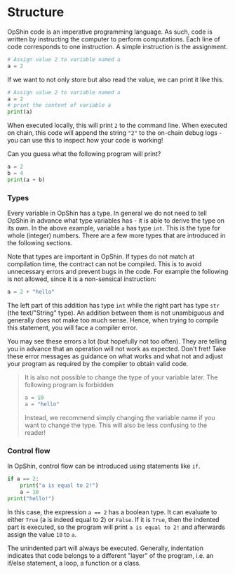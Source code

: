# Structure

OpShin code is an imperative programming language.
As such, code is written by instructing the computer to perform
computations.
Each line of code corresponds to one instruction.
A simple instruction is the assignment.

```python
# Assign value 2 to variable named a
a = 2
```

If we want to not only store but also read the value,
we can print it like this.

```python
# Assign value 2 to variable named a
a = 2
# print the content of variable a
print(a)
```

When executed locally, this will print `2` to the command line.
When executed on chain, this code will append the string `"2"` to the 
on-chain debug logs - you can use this to inspect how your code is working!

Can you guess what the following program will print?

```python
a = 2
b = 4
print(a + b)
```

### Types

Every variable in OpShin has a type.
In general we do not need to tell OpShin in advance what type
variables has - it is able to derive the type on its own.
In the above example, variable `a` has type `int`.
This is the type for whole (integer) numbers.
There are a few more types that are introduced in the following sections.

Note that types are important in OpShin.
If types do not match at compilation time, the contract can not be compiled.
This is to avoid unnecessary errors and prevent bugs in the code.
For example the following is not allowed, since it is a non-sensical instruction:

```python
a = 2 + "hello"
```

The left part of this addition has type `int` while the right part has type `str` (the text/"String" type).
An addition between them is not unambiguous and generally does not make too much sense.
Hence, when trying to compile this statement, you will face a compiler error.

You may see these errors a lot (but hopefully not too often).
They are telling you in advance that an operation will not work as expected.
Don't fret! Take these error messages as guidance on what works and what not and adjust
your program as required by the compiler to obtain valid code.

> It is also not possible to change the type of your variable later.
> The following program is forbidden
>
> ```python
> a = 10
> a = "hello"
> ```
> 
> Instead, we recommend simply changing the variable name if you want to change the type.
> This will also be less confusing to the reader!

### Control flow

In OpShin, control flow can be introduced using statements like `if`.

```python
if a == 2:
    print("a is equal to 2!")
    a = 10
print("hello!")
```

In this case, the expression `a == 2` has a boolean type.
It can evaluate to either `True` (a is indeed equal to 2) or `False`.
If it is `True`, then the indented part is executed, so the program will print `a is equal to 2!`
and afterwards assign the value `10` to `a`.

The unindented part will always be executed. Generally, indentation indicates that code
belongs to a different "layer" of the program, i.e. an if/else statement, a loop, a function or a class.